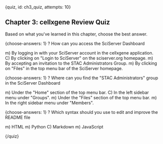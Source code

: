 
{quiz, id: ch3_quiz, attempts: 10}

## Chapter 3: cellxgene Review Quiz

Based on what you've learned in this chapter, choose the best answer.

{choose-answers: 1}
? How can you access the SciServer Dashboard

m) By logging in with your SciServer account in the cellxgene application.
C) By clicking on "Login to SciServer" on the sciserver.org homepage.
m) By accepting an invitation to the STAC Administrators Group.
m) By clicking on "Files" in the top menu bar of the SciServer homepage.

{choose-answers: 1}
? Where can you find the "STAC Administrators" group in the SciServer Dashboard

m) Under the "Home" section of the top menu bar.
C) In the left sidebar menu under "Groups".
m) Under the "Files" section of the top menu bar.
m) In the right sidebar menu under "Members".

{choose-answers: 1}
? Which syntax should you use to edit and improve the README file

m) HTML
m) Python
C) Markdown
m) JavaScript

{/quiz}
